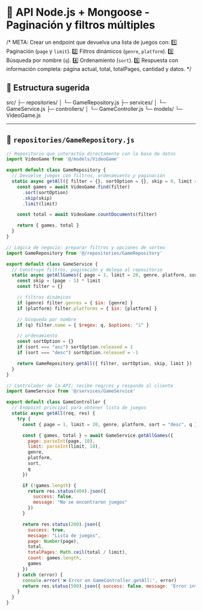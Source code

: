 # 🧩 API Node.js + Mongoose - Paginación y filtros múltiples

/*
META: Crear un endpoint que devuelva una lista de juegos con:
1️⃣ Paginación (`page` y `limit`).
2️⃣ Filtros dinámicos (`genre`, `platform`).
3️⃣ Búsqueda por nombre (`q`).
4️⃣ Ordenamiento (`sort`).
5️⃣ Respuesta con información completa: página actual, total, totalPages, cantidad y datos.
*/

## 📁 Estructura sugerida

src/
├─ repositories/
│ └─ GameRepository.js
├─ services/
│ └─ GameService.js
├─ controllers/
│ └─ GameController.js
└─ models/
└─ VideoGame.js

---

## 🧱 `repositories/GameRepository.js`

```js
// Repositorio que interactúa directamente con la base de datos
import VideoGame from '@/models/VideoGame'

export default class GameRepository {
  // Devuelve juegos con filtros, ordenamiento y paginación
  static async getAll({ filter = {}, sortOption = {}, skip = 0, limit = 20 }) {
    const games = await VideoGame.find(filter)
      .sort(sortOption)
      .skip(skip)
      .limit(limit)

    const total = await VideoGame.countDocuments(filter)

    return { games, total }
  }
}

// Lógica de negocio: preparar filtros y opciones de sorteo
import GameRepository from '@/repositories/GameRepository'

export default class GameService {
  // Construye filtros, paginación y delega al repositorio
  static async getAllGames({ page = 1, limit = 20, genre, platform, sort = "desc", q }) {
    const skip = (page - 1) * limit
    const filter = {}

    // filtros dinámicos
    if (genre) filter.genres = { $in: [genre] }
    if (platform) filter.platforms = { $in: [platform] }

    // búsqueda por nombre
    if (q) filter.name = { $regex: q, $options: "i" }

    // ordenamiento
    const sortOption = {}
    if (sort === "asc") sortOption.released = 1
    if (sort === "desc") sortOption.released = -1

    return GameRepository.getAll({ filter, sortOption, skip, limit })
  }
}

// Controlador de la API: recibe req/res y responde al cliente
import GameService from '@/services/GameService'

export default class GameController {
  // Endpoint principal para obtener lista de juegos
  static async getAll(req, res) {
    try {
      const { page = 1, limit = 20, genre, platform, sort = "desc", q } = req.query

      const { games, total } = await GameService.getAllGames({
        page: parseInt(page, 10),
        limit: parseInt(limit, 10),
        genre,
        platform,
        sort,
        q
      })

      if (!games.length) {
        return res.status(404).json({
          success: false,
          message: "No se encontraron juegos"
        })
      }

      return res.status(200).json({
        success: true,
        message: "Lista de juegos",
        page: Number(page),
        total,
        totalPages: Math.ceil(total / limit),
        count: games.length,
        games
      })
    } catch (error) {
      console.error('❌ Error en GameController.getAll:', error)
      return res.status(500).json({ success: false, message: 'Error interno del servidor' })
    }
  }
}
